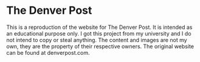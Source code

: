 # The Denver Post
This is a reproduction of the website for The Denver Post.
It is intended as an educational purpose only. I got this project from my university and I do not intend to copy or steal anything.
The content and images are not my own, they are the property of their respective owners.
The original website can be found at denverpost.com. 
